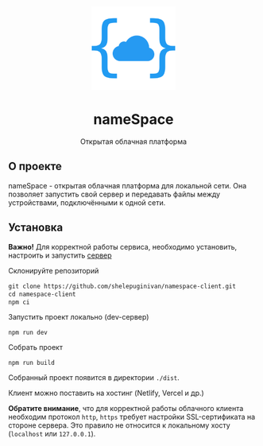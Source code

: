 <div align="center">
	<img src="./logo.png" alt="logo" width="168" height="168"/>
	<h1>nameSpace</h1>
	<p>Открытая облачная платформа</p>
</div>

## О проекте

nameSpace - открытая облачная платформа для локальной сети. Она позволяет запустить свой сервер
и передавать файлы между устройствами, подключёнными к одной сети.

## Установка

**Важно!** Для корректной работы сервиса, необходимо установить, настроить и запустить
[сервер](https://github.com/shelepuginivan/namespace-server)

Склонируйте репозиторий

```shell
git clone https://github.com/shelepuginivan/namespace-client.git
cd namespace-client
npm ci
```

Запустить проект локально (dev-сервер)

```shell
npm run dev
```

Собрать проект

```shell
npm run build
```

Собранный проект появится в директории `./dist`.

Клиент можно поставить на хостинг (Netlify, Vercel и др.)

**Обратите внимание**, что для корректной работы облачного клиента необходим протокол `http`, `https` требует настройки
SSL-сертификата на стороне сервера. Это правило не относится к локальному хосту (`localhost` или `127.0.0.1`).
